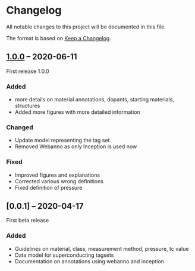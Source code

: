 # Changelog

All notable changes to this project will be documented in this file.

The format is based on [Keep a Changelog](https://keepachangelog.com/en/1.0.0/).

## [1.0.0] – 2020-06-11

First release 1.0.0 

### Added
+ more details on material annotations, dopants, starting materials, structures
+ Added more figures with more detailed information

### Changed
+ Update model representing the tag set  
+ Removed Webanno as only Inception is used now 

### Fixed
+ Improved figures and explanations 
+ Corrected various wrong definitions
+ Fixed definition of pressure 


## [0.0.1] – 2020-04-17

First beta release 

### Added
+ Guidelines on material, class, measurement method, pressure, tc value 
+ Data model for superconducting tagsets
+ Documentation on annotations using webanno and inception 


[Unreleased]: https://github.com/lfoppiano/SuperMat/compare/v1.0.0...HEAD
[1.0.0]: https://github.com/lfoppiano/SuperMat/compare/v0.0.1...v1.0.0

<!-- markdownlint-disable-file MD024 MD033 -->
